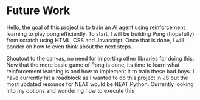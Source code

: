 # Future Work
Hello, the goal of this project is to train an AI agent using reinforcement learning to play pong efficiently. To start, I will be building Pong (hopefully) from scratch using HTML, CSS and Javascript. Once that is done, I will ponder on how to even think about the next steps.

Shoutout to the canvas, no need for importing other libraries for doing this. Now that the more basic game of Pong is done, its time to learn what reinforcement learning is and how to implement it to train these bad boys. I have currently hit a roadblock as I wanted to do this project in JS but the most updated resource for NEAT would be NEAT Python. Currently looking into my options and wondering how to execute this

